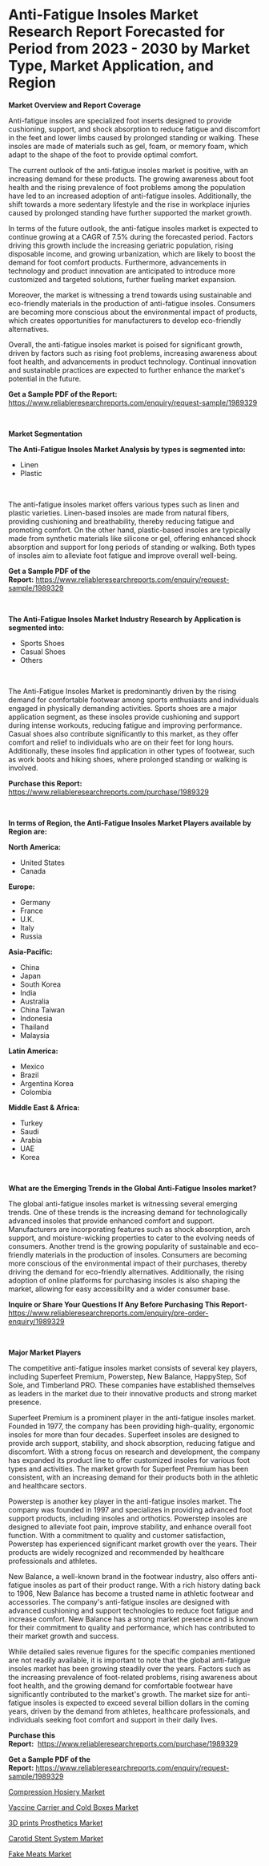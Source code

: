 <p><h1>Anti-Fatigue Insoles Market Research Report Forecasted for Period from 2023 -  2030 by Market Type, Market Application, and Region</h1></p><p><strong>Market Overview and Report Coverage</strong></p>
<p><p>Anti-fatigue insoles are specialized foot inserts designed to provide cushioning, support, and shock absorption to reduce fatigue and discomfort in the feet and lower limbs caused by prolonged standing or walking. These insoles are made of materials such as gel, foam, or memory foam, which adapt to the shape of the foot to provide optimal comfort.</p><p>The current outlook of the anti-fatigue insoles market is positive, with an increasing demand for these products. The growing awareness about foot health and the rising prevalence of foot problems among the population have led to an increased adoption of anti-fatigue insoles. Additionally, the shift towards a more sedentary lifestyle and the rise in workplace injuries caused by prolonged standing have further supported the market growth.</p><p>In terms of the future outlook, the anti-fatigue insoles market is expected to continue growing at a CAGR of 7.5% during the forecasted period. Factors driving this growth include the increasing geriatric population, rising disposable income, and growing urbanization, which are likely to boost the demand for foot comfort products. Furthermore, advancements in technology and product innovation are anticipated to introduce more customized and targeted solutions, further fueling market expansion.</p><p>Moreover, the market is witnessing a trend towards using sustainable and eco-friendly materials in the production of anti-fatigue insoles. Consumers are becoming more conscious about the environmental impact of products, which creates opportunities for manufacturers to develop eco-friendly alternatives.</p><p>Overall, the anti-fatigue insoles market is poised for significant growth, driven by factors such as rising foot problems, increasing awareness about foot health, and advancements in product technology. Continual innovation and sustainable practices are expected to further enhance the market's potential in the future.</p></p>
<p><strong>Get a Sample PDF of the Report:</strong> <a href="https://www.reliableresearchreports.com/enquiry/request-sample/1989329">https://www.reliableresearchreports.com/enquiry/request-sample/1989329</a></p>
<p>&nbsp;</p>
<p><strong>Market Segmentation</strong></p>
<p><strong>The Anti-Fatigue Insoles Market Analysis by types is segmented into:</strong></p>
<p><ul><li>Linen</li><li>Plastic</li></ul></p>
<p>&nbsp;</p>
<p><p>The anti-fatigue insoles market offers various types such as linen and plastic varieties. Linen-based insoles are made from natural fibers, providing cushioning and breathability, thereby reducing fatigue and promoting comfort. On the other hand, plastic-based insoles are typically made from synthetic materials like silicone or gel, offering enhanced shock absorption and support for long periods of standing or walking. Both types of insoles aim to alleviate foot fatigue and improve overall well-being.</p></p>
<p><strong>Get a Sample PDF of the Report:</strong>&nbsp;<a href="https://www.reliableresearchreports.com/enquiry/request-sample/1989329">https://www.reliableresearchreports.com/enquiry/request-sample/1989329</a></p>
<p>&nbsp;</p>
<p><strong>The Anti-Fatigue Insoles Market Industry Research by Application is segmented into:</strong></p>
<p><ul><li>Sports Shoes</li><li>Casual Shoes</li><li>Others</li></ul></p>
<p>&nbsp;</p>
<p><p>The Anti-Fatigue Insoles Market is predominantly driven by the rising demand for comfortable footwear among sports enthusiasts and individuals engaged in physically demanding activities. Sports shoes are a major application segment, as these insoles provide cushioning and support during intense workouts, reducing fatigue and improving performance. Casual shoes also contribute significantly to this market, as they offer comfort and relief to individuals who are on their feet for long hours. Additionally, these insoles find application in other types of footwear, such as work boots and hiking shoes, where prolonged standing or walking is involved.</p></p>
<p><strong>Purchase this Report:</strong>&nbsp; <a href="https://www.reliableresearchreports.com/purchase/1989329">https://www.reliableresearchreports.com/purchase/1989329</a></p>
<p>&nbsp;</p>
<p><strong>In terms of Region, the Anti-Fatigue Insoles Market Players available by Region are:</strong></p>
<p>
    <p> <strong> North America: </strong>
        <ul>
            <li>United States</li>
            <li>Canada</li>
        </ul>
        </p> 
    <p> <strong> Europe: </strong>
        <ul>
            <li>Germany</li>
            <li>France</li>
            <li>U.K.</li>
            <li>Italy</li>
            <li>Russia</li>
        </ul>
        </p> 
    <p> <strong> Asia-Pacific: </strong>
        <ul>
            <li>China</li>
            <li>Japan</li>
            <li>South Korea</li>
            <li>India</li>
            <li>Australia</li>
            <li>China Taiwan</li>
            <li>Indonesia</li>
            <li>Thailand</li>
            <li>Malaysia</li>
        </ul>
        </p> 
    <p> <strong> Latin America: </strong>
        <ul>
            <li>Mexico</li>
            <li>Brazil</li>
            <li>Argentina Korea</li>
            <li>Colombia</li>
        </ul>
        </p> 
    <p> <strong> Middle East & Africa: </strong>
        <ul>
            <li>Turkey</li>
            <li>Saudi</li>
            <li>Arabia</li>
            <li>UAE</li>
            <li>Korea</li>
        </ul>
    </p>
    </p>
<p>&nbsp;</p>
<p><strong>What are the Emerging Trends in the Global Anti-Fatigue Insoles market?</strong></p>
<p><p>The global anti-fatigue insoles market is witnessing several emerging trends. One of these trends is the increasing demand for technologically advanced insoles that provide enhanced comfort and support. Manufacturers are incorporating features such as shock absorption, arch support, and moisture-wicking properties to cater to the evolving needs of consumers. Another trend is the growing popularity of sustainable and eco-friendly materials in the production of insoles. Consumers are becoming more conscious of the environmental impact of their purchases, thereby driving the demand for eco-friendly alternatives. Additionally, the rising adoption of online platforms for purchasing insoles is also shaping the market, allowing for easy accessibility and a wider consumer base.</p></p>
<p><strong>Inquire or Share Your Questions If Any Before Purchasing This Report</strong>- <a href="https://www.reliableresearchreports.com/enquiry/pre-order-enquiry/1989329">https://www.reliableresearchreports.com/enquiry/pre-order-enquiry/1989329</a></p>
<p>&nbsp;</p>
<p><strong>Major Market Players</strong></p>
<p><p>The competitive anti-fatigue insoles market consists of several key players, including Superfeet Premium, Powerstep, New Balance, HappyStep, Sof Sole, and Timberland PRO. These companies have established themselves as leaders in the market due to their innovative products and strong market presence.</p><p>Superfeet Premium is a prominent player in the anti-fatigue insoles market. Founded in 1977, the company has been providing high-quality, ergonomic insoles for more than four decades. Superfeet insoles are designed to provide arch support, stability, and shock absorption, reducing fatigue and discomfort. With a strong focus on research and development, the company has expanded its product line to offer customized insoles for various foot types and activities. The market growth for Superfeet Premium has been consistent, with an increasing demand for their products both in the athletic and healthcare sectors.</p><p>Powerstep is another key player in the anti-fatigue insoles market. The company was founded in 1997 and specializes in providing advanced foot support products, including insoles and orthotics. Powerstep insoles are designed to alleviate foot pain, improve stability, and enhance overall foot function. With a commitment to quality and customer satisfaction, Powerstep has experienced significant market growth over the years. Their products are widely recognized and recommended by healthcare professionals and athletes.</p><p>New Balance, a well-known brand in the footwear industry, also offers anti-fatigue insoles as part of their product range. With a rich history dating back to 1906, New Balance has become a trusted name in athletic footwear and accessories. The company's anti-fatigue insoles are designed with advanced cushioning and support technologies to reduce foot fatigue and increase comfort. New Balance has a strong market presence and is known for their commitment to quality and performance, which has contributed to their market growth and success.</p><p>While detailed sales revenue figures for the specific companies mentioned are not readily available, it is important to note that the global anti-fatigue insoles market has been growing steadily over the years. Factors such as the increasing prevalence of foot-related problems, rising awareness about foot health, and the growing demand for comfortable footwear have significantly contributed to the market's growth. The market size for anti-fatigue insoles is expected to exceed several billion dollars in the coming years, driven by the demand from athletes, healthcare professionals, and individuals seeking foot comfort and support in their daily lives.</p></p>
<p><strong>Purchase this Report:</strong>&nbsp;&nbsp;<a href="https://www.reliableresearchreports.com/purchase/1989329">https://www.reliableresearchreports.com/purchase/1989329</a></p>
<p></p>
<p><strong>Get a Sample PDF of the Report:</strong>&nbsp;<a href="https://www.reliableresearchreports.com/enquiry/request-sample/1989329">https://www.reliableresearchreports.com/enquiry/request-sample/1989329</a></p>
<p><p><a href="https://medium.com/@truly.fight.must/compression-hosiery-market-furnishes-information-on-market-share-market-trends-and-market-growth-587c9d522e94">Compression Hosiery Market</a></p><p><a href="https://medium.com/@under.noon.tower/decoding-vaccine-carrier-and-cold-boxes-market-metrics-market-share-trends-and-growth-patterns-b5b2fec8e651">Vaccine Carrier and Cold Boxes Market</a></p><p><a href="https://medium.com/@late.bean.frame/3d-prints-prosthetics-market-analysis-its-cagr-market-segmentation-and-global-industry-overview-5cf6f8b42f5d">3D prints Prosthetics Market</a></p><p><a href="https://medium.com/@poem.snap.phase/carotid-stent-system-market-furnishes-information-on-market-share-market-trends-and-market-growth-1da6d55e1ede">Carotid Stent System Market</a></p><p><a href="https://medium.com/@inner.zone.room/fake-meats-market-trends-and-market-analysis-forecasted-for-period-2023-2030-7b0cfe73c9a3">Fake Meats Market</a></p></p>
